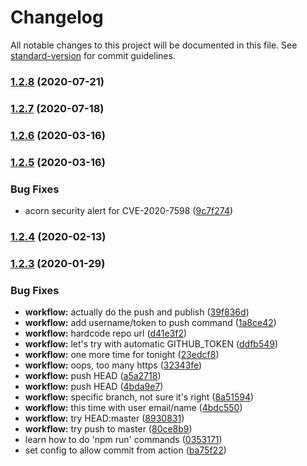 # Changelog

All notable changes to this project will be documented in this file. See [standard-version](https://github.com/conventional-changelog/standard-version) for commit guidelines.

### [1.2.8](https://github.com/olore/jaycue/compare/v1.2.7...v1.2.8) (2020-07-21)

### [1.2.7](https://github.com/olore/jaycue/compare/v1.2.6...v1.2.7) (2020-07-18)

### [1.2.6](https://github.com/olore/jaycue/compare/v1.2.5...v1.2.6) (2020-03-16)

### [1.2.5](https://github.com/olore/jaycue/compare/v1.2.4...v1.2.5) (2020-03-16)


### Bug Fixes

* acorn security alert for CVE-2020-7598 ([9c7f274](https://github.com/olore/jaycue/commit/9c7f274ef209397637d899e6ebaa469550f1e646))

### [1.2.4](https://github.com/olore/jaycue/compare/v1.2.3...v1.2.4) (2020-02-13)

### [1.2.3](https://github.com/olore/jaycue/compare/v1.2.0...v1.2.3) (2020-01-29)


### Bug Fixes

* **workflow:** actually do the push and publish ([39f836d](https://github.com/olore/jaycue/commit/39f836de06f0b660b9b730cf332d2e734d6dbe67))
* **workflow:** add username/token to push command ([1a8ce42](https://github.com/olore/jaycue/commit/1a8ce42ac7949907e8298abc1ad77e0913e3664d))
* **workflow:** hardcode repo url ([d41e3f2](https://github.com/olore/jaycue/commit/d41e3f21dbd2e8ef35e63d3c81e759b975b68d67))
* **workflow:** let's try with automatic GITHUB_TOKEN ([ddfb549](https://github.com/olore/jaycue/commit/ddfb549f8293dae11eb884bfd994bd86c1f43bc5))
* **workflow:** one more time for tonight ([23edcf8](https://github.com/olore/jaycue/commit/23edcf854796b3aa9c3bedacb1fa4aad06ffb8e0))
* **workflow:** oops, too many https ([32343fe](https://github.com/olore/jaycue/commit/32343fe2108a44f88df5cc6c3da4260b73401dea))
* **workflow:** push HEAD ([a5a2718](https://github.com/olore/jaycue/commit/a5a2718727bbf640fffa1f9ca7558b2721c0e786))
* **workflow:** push HEAD ([4bda9e7](https://github.com/olore/jaycue/commit/4bda9e751b679fb5e649f8f7f6f4a6992ed1818e))
* **workflow:** specific branch, not sure it's right ([8a51594](https://github.com/olore/jaycue/commit/8a51594163ee40e03bc0504515aaaffd458a132b))
* **workflow:** this time with user email/name ([4bdc550](https://github.com/olore/jaycue/commit/4bdc550e930a239276e9ef85622bb5323cc8083a))
* **workflow:** try HEAD:master ([8930831](https://github.com/olore/jaycue/commit/8930831fdbc88b283505af9fa1b4f568b22a26f6))
* **workflow:** try push to master ([80ce8b9](https://github.com/olore/jaycue/commit/80ce8b98ef8e51e76841f3b857c1764ecce39f09))
* learn how to do 'npm run' commands ([0353171](https://github.com/olore/jaycue/commit/0353171437e0f3f922c7de336105eb102b9580d2))
* set config to allow commit from action ([ba75f22](https://github.com/olore/jaycue/commit/ba75f2239a0bdceb67164149fc0732174c9c2d49))
